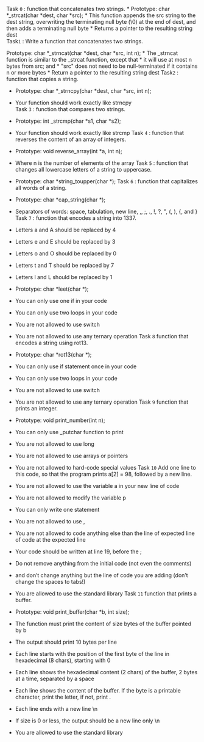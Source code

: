 Task `0` :  function that concatenates two strings.
       * Prototype: char *_strcat(char *dest, char *src);
       * This function appends the src string to the dest string, overwriting the terminating null byte (\0) at the end of dest, and then adds a terminating null byte
       * Returns a pointer to the resulting string dest            
Task`1` : Write a function that concatenates two strings.

Prototype: char *_strncat(char *dest, char *src, int n);
       * The _strncat function is similar to the _strcat function, except that
       * it will use at most n bytes from src; and
       * "src" does not need to be null-terminated if it contains n or more bytes
       * Return a pointer to the resulting string dest
Task`2` :  function that copies a string.

* Prototype: char *_strncpy(char *dest, char *src, int n);
* Your function should work exactly like strncpy   
Task `3` : function that compares two strings.
* Prototype: int _strcmp(char *s1, char *s2);
* Your function should work exactly like strcmp
Task `4` : function that reverses the content of an array of integers.
* Prototype: void reverse_array(int *a, int n);
* Where n is the number of elements of the array
Task `5` : function that changes all lowercase letters of a string to uppercase.
* Prototype: char *string_toupper(char *);
Task `6` : function that capitalizes all words of a string.
* Prototype: char *cap_string(char *);
* Separators of words: space, tabulation, new line, ,, ;, ., !, ?, ", (, ), {, and }
Task `7` : function that encodes a string into 1337.
* Letters a and A should be replaced by 4
* Letters e and E should be replaced by 3
* Letters o and O should be replaced by 0
* Letters t and T should be replaced by 7
* Letters l and L should be replaced by 1
* Prototype: char *leet(char *);
* You can only use one if in your code
* You can only use two loops in your code
* You are not allowed to use switch
* You are not allowed to use any ternary operation
Task `8` function that encodes a string using rot13.
* Prototype: char *rot13(char *);
* You can only use if statement once in your code
* You can only use two loops in your code
* You are not allowed to use switch
* You are not allowed to use any ternary operation
Task `9`  function that prints an integer.

* Prototype: void print_number(int n);
* You can only use _putchar function to print
* You are not allowed to use long
* You are not allowed to use arrays or pointers
* You are not allowed to hard-code special values
Task `10` Add one line to this code, so that the program prints a[2] = 98, followed by a new line.

* You are not allowed to use the variable a in your new line of code
* You are not allowed to modify the variable p
* You can only write one statement
* You are not allowed to use ,
* You are not allowed to code anything else than the line of expected line of code at the expected line
* Your code should be written at line 19, before the ;
* Do not remove anything from the initial code (not even the comments)
* and don’t change anything but the line of code you are adding (don’t change the spaces to tabs!)
* You are allowed to use the standard library
Task `11` function that prints a buffer.

* Prototype: void print_buffer(char *b, int size);
* The function must print the content of size bytes of the buffer pointed by b
* The output should print 10 bytes per line
* Each line starts with the position of the first byte of the line in hexadecimal (8 chars), starting with 0
* Each line shows the hexadecimal content (2 chars) of the buffer, 2 bytes at a time, separated by a space
* Each line shows the content of the buffer. If the byte is a printable character, print the letter, if not, print .
* Each line ends with a new line \n
* If size is 0 or less, the output should be a new line only \n
* You are allowed to use the standard library

